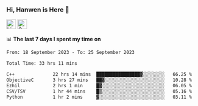 ### Hi, Hanwen is Here 👋
<p>
	<a href="https://www.linkedin.com/in/liu-hanwen/"><img src="https://img.shields.io/badge/@hanwen-0A66C2?style=flat&logo=LinkedIn&logoColor=white" alt="Linkedin"  height="25px"/></a> 
	<a href="https://scholar.google.com/citations?user=HDF0su0AAAAJ"><img src="https://img.shields.io/badge/scholar-4385FE.svg?&style=plastic&logo=google-scholar&logoColor=white" alt="Google Scholar" height="25px"> </a>
</p>

📊 **The last 7 days I spent my time on** 
<!--START_SECTION:waka-->

```txt
From: 18 September 2023 - To: 25 September 2023

Total Time: 33 hrs 11 mins

C++              22 hrs 14 mins  ████████████████▓░░░░░░░░   66.25 %
ObjectiveC       3 hrs 27 mins   ██▓░░░░░░░░░░░░░░░░░░░░░░   10.28 %
Ezhil            2 hrs 1 min     █▓░░░░░░░░░░░░░░░░░░░░░░░   06.05 %
CSV/TSV          1 hr 44 mins    █▒░░░░░░░░░░░░░░░░░░░░░░░   05.16 %
Python           1 hr 2 mins     ▓░░░░░░░░░░░░░░░░░░░░░░░░   03.11 %
```

<!--END_SECTION:waka-->


<!--
**david990917/david990917** is a ✨ _special_ ✨ repository because its `README.md` (this file) appears on your GitHub profile.

Here are some ideas to get you started:

- 🔭 I’m currently working on ...
- 🌱 I’m currently learning ...
- 👯 I’m looking to collaborate on ...
- 🤔 I’m looking for help with ...
- 💬 Ask me about ...
- 📫 How to reach me: ...
- 😄 Pronouns: ...
- ⚡ Fun fact: ...
-->
